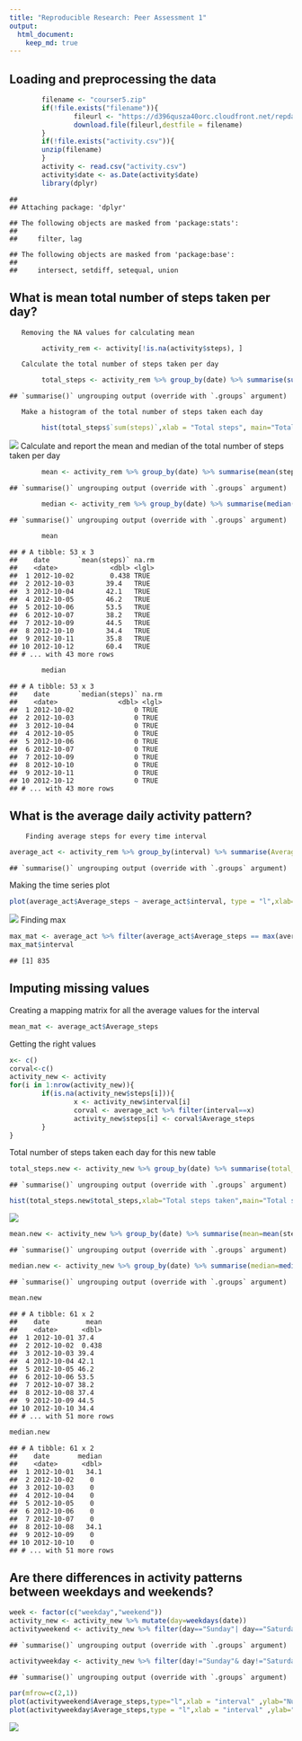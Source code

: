 ```yaml
---
title: "Reproducible Research: Peer Assessment 1"
output: 
  html_document:
    keep_md: true
---
```



## Loading and preprocessing the data

```r
        filename <- "courser5.zip"
        if(!file.exists("filename")){
                fileurl <- "https://d396qusza40orc.cloudfront.net/repdata%2Fdata%2Factivity.zip"
                download.file(fileurl,destfile = filename)
        }
        if(!file.exists("activity.csv")){
        unzip(filename)
        }
        activity <- read.csv("activity.csv")
        activity$date <- as.Date(activity$date)
        library(dplyr)
```

```
## 
## Attaching package: 'dplyr'
```

```
## The following objects are masked from 'package:stats':
## 
##     filter, lag
```

```
## The following objects are masked from 'package:base':
## 
##     intersect, setdiff, setequal, union
```

## What is mean total number of steps taken per day?
       Removing the NA values for calculating mean

```r
        activity_rem <- activity[!is.na(activity$steps), ]
```
       Calculate the total number of steps taken per day

```r
        total_steps <- activity_rem %>% group_by(date) %>% summarise(sum(steps), na.rm=T)
```

```
## `summarise()` ungrouping output (override with `.groups` argument)
```
       Make a histogram of the total number of steps taken each day

```r
        hist(total_steps$`sum(steps)`,xlab = "Total steps", main="Total number of steps taken each day")
```

![](PA1_template_files/figure-html/unnamed-chunk-4-1.png)<!-- -->
        Calculate and report the mean and median of the total number of steps taken per day

```r
        mean <- activity_rem %>% group_by(date) %>% summarise(mean(steps), na.rm=T)
```

```
## `summarise()` ungrouping output (override with `.groups` argument)
```

```r
        median <- activity_rem %>% group_by(date) %>% summarise(median(steps), na.rm=T)
```

```
## `summarise()` ungrouping output (override with `.groups` argument)
```

```r
        mean
```

```
## # A tibble: 53 x 3
##    date       `mean(steps)` na.rm
##    <date>             <dbl> <lgl>
##  1 2012-10-02         0.438 TRUE 
##  2 2012-10-03        39.4   TRUE 
##  3 2012-10-04        42.1   TRUE 
##  4 2012-10-05        46.2   TRUE 
##  5 2012-10-06        53.5   TRUE 
##  6 2012-10-07        38.2   TRUE 
##  7 2012-10-09        44.5   TRUE 
##  8 2012-10-10        34.4   TRUE 
##  9 2012-10-11        35.8   TRUE 
## 10 2012-10-12        60.4   TRUE 
## # ... with 43 more rows
```

```r
        median
```

```
## # A tibble: 53 x 3
##    date       `median(steps)` na.rm
##    <date>               <dbl> <lgl>
##  1 2012-10-02               0 TRUE 
##  2 2012-10-03               0 TRUE 
##  3 2012-10-04               0 TRUE 
##  4 2012-10-05               0 TRUE 
##  5 2012-10-06               0 TRUE 
##  6 2012-10-07               0 TRUE 
##  7 2012-10-09               0 TRUE 
##  8 2012-10-10               0 TRUE 
##  9 2012-10-11               0 TRUE 
## 10 2012-10-12               0 TRUE 
## # ... with 43 more rows
```
        
## What is the average daily activity pattern?
        Finding average steps for every time interval 

```r
average_act <- activity_rem %>% group_by(interval) %>% summarise(Average_steps= mean(steps))
```

```
## `summarise()` ungrouping output (override with `.groups` argument)
```
Making the time series plot

```r
plot(average_act$Average_steps ~ average_act$interval, type = "l",xlab="Interval",ylab="Average Steps",main="Time series plot")
```

![](PA1_template_files/figure-html/unnamed-chunk-7-1.png)<!-- -->
Finding max


```r
max_mat <- average_act %>% filter(average_act$Average_steps == max(average_act$Average_steps))
max_mat$interval
```

```
## [1] 835
```

## Imputing missing values

Creating a mapping matrix for all the average values for the interval

```r
mean_mat <- average_act$Average_steps
```
Getting the right values

```r
x<- c()
corval<-c()
activity_new <- activity
for(i in 1:nrow(activity_new)){
        if(is.na(activity_new$steps[i])){
                x <- activity_new$interval[i]
                corval <- average_act %>% filter(interval==x)
                activity_new$steps[i] <- corval$Average_steps
        }
}
```

Total number of steps taken each day for this new table

```r
total_steps.new <- activity_new %>% group_by(date) %>% summarise(total_steps=sum(steps))
```

```
## `summarise()` ungrouping output (override with `.groups` argument)
```

```r
hist(total_steps.new$total_steps,xlab="Total steps taken",main="Total steps taken per day for the new values")
```

![](PA1_template_files/figure-html/unnamed-chunk-11-1.png)<!-- -->

```r
mean.new <- activity_new %>% group_by(date) %>% summarise(mean=mean(steps))
```

```
## `summarise()` ungrouping output (override with `.groups` argument)
```

```r
median.new <- activity_new %>% group_by(date) %>% summarise(median=median(steps))
```

```
## `summarise()` ungrouping output (override with `.groups` argument)
```

```r
mean.new
```

```
## # A tibble: 61 x 2
##    date         mean
##    <date>      <dbl>
##  1 2012-10-01 37.4  
##  2 2012-10-02  0.438
##  3 2012-10-03 39.4  
##  4 2012-10-04 42.1  
##  5 2012-10-05 46.2  
##  6 2012-10-06 53.5  
##  7 2012-10-07 38.2  
##  8 2012-10-08 37.4  
##  9 2012-10-09 44.5  
## 10 2012-10-10 34.4  
## # ... with 51 more rows
```

```r
median.new
```

```
## # A tibble: 61 x 2
##    date       median
##    <date>      <dbl>
##  1 2012-10-01   34.1
##  2 2012-10-02    0  
##  3 2012-10-03    0  
##  4 2012-10-04    0  
##  5 2012-10-05    0  
##  6 2012-10-06    0  
##  7 2012-10-07    0  
##  8 2012-10-08   34.1
##  9 2012-10-09    0  
## 10 2012-10-10    0  
## # ... with 51 more rows
```

## Are there differences in activity patterns between weekdays and weekends?


```r
week <- factor(c("weekday","weekend"))
activity_new <- activity_new %>% mutate(day=weekdays(date))
activityweekend <- activity_new %>% filter(day=="Sunday"| day=="Saturday") %>% group_by(interval) %>% summarise(Average_steps=mean(steps))
```

```
## `summarise()` ungrouping output (override with `.groups` argument)
```

```r
activityweekday <- activity_new %>% filter(day!="Sunday"& day!="Saturday") %>% group_by(interval) %>% summarise(Average_steps=mean(steps))
```

```
## `summarise()` ungrouping output (override with `.groups` argument)
```

```r
par(mfrow=c(2,1))
plot(activityweekend$Average_steps,type="l",xlab = "interval" ,ylab="Number of steps",main = "weekend")
plot(activityweekday$Average_steps,type = "l",xlab = "interval" ,ylab="Number of steps",main="Weekday")
```

![](PA1_template_files/figure-html/unnamed-chunk-12-1.png)<!-- -->







